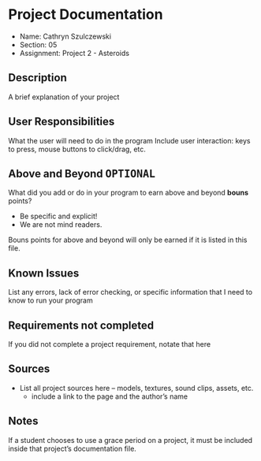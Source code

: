# Project Documentation

-   Name: Cathryn Szulczewski
-   Section: 05
-   Assignment: Project 2 - Asteroids

## Description

A brief explanation of your project

## User Responsibilities

What the user will need to do in the program
Include user interaction: keys to press, mouse buttons to click/drag, etc.

## Above and Beyond <kbd>OPTIONAL</kbd>

What did you add or do in your program to earn above and beyond **bouns** points?

-   Be specific and explicit!
-   We are not mind readers.

Bouns points for above and beyond will only be earned if it is listed in this file.

## Known Issues

List any errors, lack of error checking, or specific information that I need to know to run your program

## Requirements not completed

If you did not complete a project requirement, notate that here

## Sources

-   List all project sources here – models, textures, sound clips, assets, etc.
    -   include a link to the page and the author’s name

## Notes

If a student chooses to use a grace period on a project, it must be included inside that project’s documentation file.
